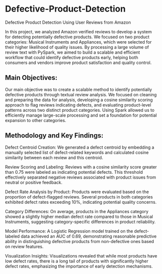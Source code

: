 # Defective-Product-Detection
Defective Product Detection Using User Reviews from Amazon

In this project, we analyzed Amazon verified reviews to develop a system for detecting potentially defective products. We focused on two product categories: Musical Instruments and Appliances, which were selected for their higher likelihood of quality issues. By processing a large volume of review text with PySpark, we aimed to build a scalable and efficient workflow that could identify defective products early, helping both consumers and vendors improve product satisfaction and quality control.

## Main Objectives:
Our main objective was to create a scalable method to identify potentially defective products through textual review analysis. We focused on cleaning and preparing the data for analysis, developing a cosine similarity scoring approach to flag reviews indicating defects, and evaluating product-level patterns across two distinct product categories. Using Spark allowed us to efficiently manage large-scale processing and set a foundation for potential expansion to other categories.

## Methodology and Key Findings:

Defect Centroid Creation: We generated a defect centroid by embedding a manually selected list of defect-related keywords and calculated cosine similarity between each review and this centroid.

Review Scoring and Labeling: Reviews with a cosine similarity score greater than 0.75 were labeled as indicating potential defects. This threshold effectively separated negative reviews associated with product issues from neutral or positive feedback.

Defect Rate Analysis by Product: Products were evaluated based on the proportion of defect-flagged reviews. Several products in both categories exhibited defect rates exceeding 10%, indicating potential quality concerns.

Category Differences: On average, products in the Appliances category showed a slightly higher median defect rate compared to those in Musical Instruments, suggesting category-specific differences in product reliability.

Model Performance: A Logistic Regression model trained on the defect-labeled data achieved an AUC of 0.69, demonstrating reasonable predictive ability in distinguishing defective products from non-defective ones based on review features.

Visualization Insights: Visualizations revealed that while most products have low defect rates, there is a long tail of products with significantly higher defect rates, emphasizing the importance of early detection mechanisms.

